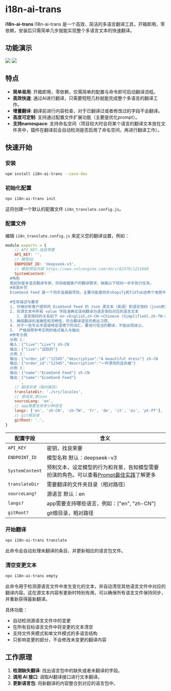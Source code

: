 # i18n-ai-trans

**i18n-ai-trans** i18n-ai-trans 是一个高效、简洁的多语言翻译工具，开箱即用，零依赖，安装后只需简单几步就能实现整个多语言文本的快速翻译。

## 功能演示
![](https://media.giphy.com/media/7HhZwOLJAZ14kn7wlT/giphy.gif)
![](https://media.giphy.com/media/nYUvsRocA0INuxyblZ/giphy.gif)

## 特点

- **简单易用**: 开箱即用，零依赖，仅需简单的配置与命令即可启动翻译流程。
- **高效快速**: 通过AI进行翻译，只需要短短几秒就能完成整个多语言的翻译工作。
- **增量翻译**: 翻译前进行内容检查，对于已翻译过或者修改过的字段不会翻译。
- **高度可定制**: 支持通过配置文件扩展功能（主要是优化prompt）。
- **支持namespace**: 支持命名空间（项目较大时会将某个语言的翻译文本放在文件夹中，插件在翻译前会自动检测是否启用了命名空间，再进行翻译工作）。



## 快速开始

### 安装

```sh
npm install i18n-ai-trans --save-dev
```

### 初始化配置

```sh
npx i18n-ai-trans init
```

这将创建一个默认的配置文件 `i18n_translate.config.js`。


### 配置文件

编辑 `i18n_translate.config.js` 来定义您的翻译设置，例如：

```javascript
module.exports = {
    // API_KEY,找良荣要
    API_KEY: '',
    // 模型ID
    ENDPOINT_ID: 'deepseek-v3',
    // 模型预设内容 https://www.volcengine.com/docs/82379/1221660
    SystemContent: `
  #角色
  假如你是多语言翻译专家，你将根据客户的翻译需求，根据以下规则一步步执行任务。    
  #背景补充    
  EcomSend Feed 是一个同步连接器项目。主要功能是同步shopify和TikTok这两个电商平台的产品和订单。
  
  #任务描述与要求    
  1. 仔细分析客户提供的 EcomSend Feed 的 Json 源文本（英语）和语言简码（json原文本和语言简码用空格隔开）。   
  2. 将源文本中所有 value 字段准确无误地翻译为语言简码对应的语言文本
     1. 语言简码的关系如下 en->English,zh-CN->Chinese (Simplified),zh-TW->Chinese (Traditional),fr->French,de->German,it->Italian,es->Spanish,pt-PT->Portuguese (Portugal)
  3. 确保翻译的准确性和流畅性，符合翻译语言的表达习惯。    
  4. 对于一些专业术语或特定语境下的词汇，要进行恰当的翻译，不能出现歧义。   
  5.  严格按照参考实例的格式输入与输出
  #参考示例    
  示例 1：    
  输入：{"live":"Live"} zh-CN
  输出：{"live":"活跃的"}    
  示例 2：    
  输出：{"order_id":"12345","description":"A beautiful dress"} zh-CN
  输出：{"order_id":"12345","description":"一件漂亮的连衣裙"}
  示例 3：    
  输出：{"name":"EcomSend Feed"} zh-CN
  输出：{"name":"EcomSend Feed"}
      `,
    // 翻译目录（相对路径）
    translateDir: './src/locales',
    // 源语言,默认en
    sourceLang: 'en',
    // app需要支持多少种语言
    langs: ['en', 'zh-CN', 'zh-TW', 'fr', 'de', 'it', 'es', 'pt-PT'],
    // git根目录
    gitRoot: '.',
}
```
| 配置字段        | 含义                                                                                                                                    |
| --------------- | --------------------------------------------------------------------------------------------------------------------------------------- |
| `API_KEY`       | 密钥，找良荣要                                                                                                                          |
| `ENDPOINT_ID`   | 模型名称 默认：deepseek-v3                                                                                                              |
| `SystemContent` | 预制文本，设定模型的行为和背景，告知模型需要扮演的角色。可以查看[Prompt最佳实践](https://www.volcengine.com/docs/82379/1221660)了解更多 |
| `translateDir`  | 需要翻译的文件夹目录（相对路径）                                                                                                        |
| `sourceLang?`   | 源语言 默认：en                                                                                                                         |
| `langs?`        | app需要支持哪些语言，例如：["en", "zh-CN"]                                                                                              |
| `gitRoot?`        | git根目录，相对路径                                                                                 |


### 开始翻译

```sh
npx i18n-ai-trans translate
```

此命令会自动处理未翻译的条目，并更新相应的语言包文件。

### 清空变更文本

```sh
npx i18n-ai-trans empty
```

此命令用于检测源语言文件中发生变化的文本，并自动清空其他语言文件中对应的翻译内容。这在源文本内容有更新时特别有用，可以确保所有语言文件保持同步，并重新获得最新翻译。

具体功能：
- 自动检测源语言文件中的变更
- 在所有目标语言文件中将变更的文本清空
- 支持文件夹模式和单文件模式的多语言结构
- 只影响变更的部分，不会修改未变更的翻译内容

## 工作原理

1. **检测缺失翻译**: 找出语言包中的缺失或者未翻译的字段。
2. **调用 AI 接口**: 调取AI翻译接口进行文本翻译。
3. **更新语言包**: 将新翻译的内容整合到对应的语言包中。



